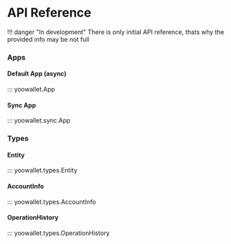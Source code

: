 # API Reference

!!! danger "In development"
    There is only initial API reference, thats why
    the provided info may be not full

### Apps

#### Default App (async)
::: yoowallet.App

#### Sync App
::: yoowallet.sync.App

### Types

#### Entity
::: yoowallet.types.Entity

#### AccountInfo
::: yoowallet.types.AccountInfo

#### OperationHistory
::: yoowallet.types.OperationHistory

